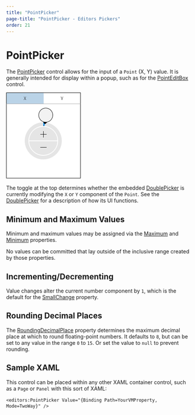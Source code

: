 ```yaml
---
title: "PointPicker"
page-title: "PointPicker - Editors Pickers"
order: 21
---
```

# PointPicker

The [PointPicker](xref:@ActiproUIRoot.Controls.Editors.PointPicker) control allows for the input of a `Point` (X, Y) value.  It is generally intended for display within a popup, such as for the [PointEditBox](../editboxes/pointeditbox.md) control.

![Screenshot](../images/pointpicker.png)

The toggle at the top determines whether the embedded [DoublePicker](doublepicker.md) is currently modifying the `X` or `Y` component of the `Point`.  See the [DoublePicker](doublepicker.md) for a description of how its UI functions.

## Minimum and Maximum Values

Minimum and maximum values may be assigned via the [Maximum](xref:@ActiproUIRoot.Controls.Editors.PointPicker.Maximum) and [Minimum](xref:@ActiproUIRoot.Controls.Editors.PointPicker.Minimum) properties.

No values can be committed that lay outside of the inclusive range created by those properties.

## Incrementing/Decrementing

Value changes alter the current number component by `1`, which is the default for the [SmallChange](xref:@ActiproUIRoot.Controls.Editors.PointPicker.SmallChange) property.

## Rounding Decimal Places

The [RoundingDecimalPlace](xref:@ActiproUIRoot.Controls.Editors.PointPicker.RoundingDecimalPlace) property determines the maximum decimal place at which to round floating-point numbers.  It defaults to `8`, but can be set to any value in the range `0` to `15`.  Or set the value to `null` to prevent rounding.

## Sample XAML

This control can be placed within any other XAML container control, such as a `Page` or `Panel` with this sort of XAML:

```xaml
<editors:PointPicker Value="{Binding Path=YourVMProperty, Mode=TwoWay}" />
```
